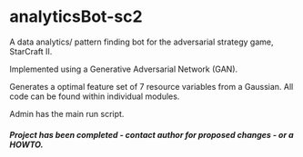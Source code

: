 # analyticsBot-sc2
A data analytics/ pattern finding bot for the adversarial strategy game, StarCraft II.  

Implemented using a Generative Adversarial Network (GAN).

Generates a optimal feature set of 7 resource variables from a Gaussian.
All code can be found within individual modules.

Admin has the main run script.

##### Project has been completed - contact author for proposed changes - or a HOWTO.
